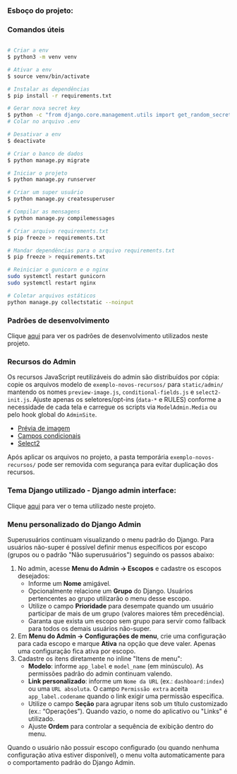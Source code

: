 ### Esboço do projeto:

### Comandos úteis

```bash

# Criar a env
$ python3 -m venv venv

# Ativar a env
$ source venv/bin/activate

# Instalar as dependências
$ pip install -r requirements.txt

# Gerar nova secret key
$ python -c "from django.core.management.utils import get_random_secret_key; print(get_random_secret_key())"
# Colar no arquivo .env

# Desativar a env
$ deactivate

# Criar o banco de dados
$ python manage.py migrate

# Iniciar o projeto
$ python manage.py runserver

# Criar um super usuário
$ python manage.py createsuperuser

# Compilar as mensagens
$ python manage.py compilemessages

# Criar arquivo requirements.txt
$ pip freeze > requirements.txt

# Mandar dependências para o arquivo requirements.txt
$ pip freeze > requirements.txt

# Reiniciar o gunicorn e o nginx
sudo systemctl restart gunicorn
sudo systemctl restart nginx

# Coletar arquivos estáticos
python manage.py collectstatic --noinput

```

<!-- django-admin makemessages -l pt_BR -d django -->

### Padrões de desenvolvimento
Clique [aqui](docs/padroes.md) para ver os padrões de desenvolvimento utilizados neste projeto.

### Recursos do Admin
Os recursos JavaScript reutilizáveis do admin são distribuídos por cópia: copie os arquivos modelo de `exemplo-novos-recursos/` para `static/admin/` mantendo os nomes `preview-image.js`, `conditional-fields.js` e `select2-init.js`. Ajuste apenas os seletores/opt-ins (`data-*` e RULES) conforme a necessidade de cada tela e carregue os scripts via `ModelAdmin.Media` ou pelo hook global do `AdminSite`.

- [Prévia de imagem](/docs/preview-image.md)
- [Campos condicionais](/docs/campos-condicionais.md)
- [Select2](/docs/select2.md)

Após aplicar os arquivos no projeto, a pasta temporária `exemplo-novos-recursos/` pode ser removida com segurança para evitar
duplicação dos recursos.

### Tema Django utilizado - Django admin interface:
Clique [aqui](https://github.com/fabiocaccamo/django-admin-interface?tab=readme-ov-file) para ver o tema utilizado neste projeto.

### Menu personalizado do Django Admin

Superusuários continuam visualizando o menu padrão do Django. Para usuários não-super é possível definir menus específicos por escopo (grupos ou o padrão "Não superusuários") seguindo os passos abaixo:

1. No admin, acesse **Menu do Admin → Escopos** e cadastre os escopos desejados:
   - Informe um **Nome** amigável.
   - Opcionalmente relacione um **Grupo** do Django. Usuários pertencentes ao grupo utilizarão o menu desse escopo.
   - Utilize o campo **Prioridade** para desempate quando um usuário participar de mais de um grupo (valores maiores têm precedência).
   - Garanta que exista um escopo sem grupo para servir como fallback para todos os demais usuários não-super.
2. Em **Menu do Admin → Configurações de menu**, crie uma configuração para cada escopo e marque **Ativa** na opção que deve valer. Apenas uma configuração fica ativa por escopo.
3. Cadastre os itens diretamente no inline "Itens de menu":
   - **Modelo**: informe `app_label` e `model_name` (em minúsculo). As permissões padrão do admin continuam valendo.
   - **Link personalizado**: informe um `Nome da URL` (ex.: `dashboard:index`) ou uma `URL absoluta`. O campo `Permissão extra` aceita `app_label.codename` quando o link exigir uma permissão específica.
   - Utilize o campo **Seção** para agrupar itens sob um título customizado (ex.: “Operações”). Quando vazio, o nome do aplicativo ou "Links" é utilizado.
   - Ajuste **Ordem** para controlar a sequência de exibição dentro do menu.

Quando o usuário não possuir escopo configurado (ou quando nenhuma configuração ativa estiver disponível), o menu volta automaticamente para o comportamento padrão do Django Admin.
